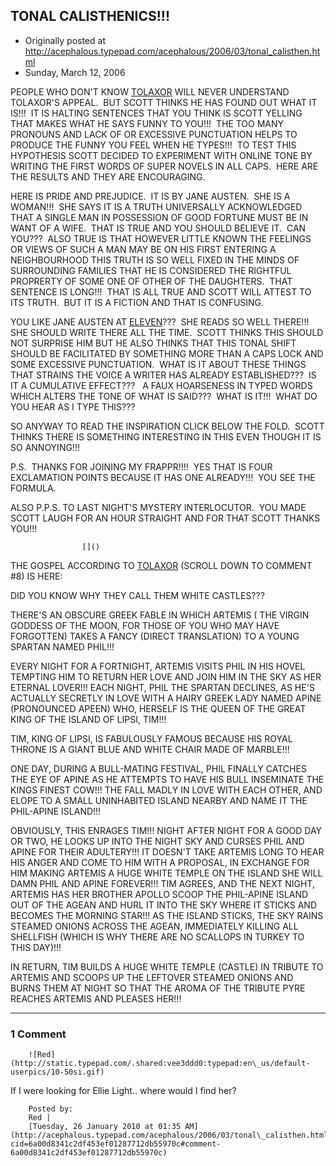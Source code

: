 ## TONAL CALISTHENICS!!!

 * Originally posted at http://acephalous.typepad.com/acephalous/2006/03/tonal_calisthen.html
 * Sunday, March 12, 2006



PEOPLE WHO DON'T KNOW [TOLAXOR](http://www.google.com/search?hl=en&hs=reI&lr=&safe=off&client=firefox-a&rls=org.mozilla:en-US:official&q=+site:www.baseballthinkfactory.org+tolaxor) WILL NEVER UNDERSTAND TOLAXOR'S APPEAL.  BUT SCOTT THINKS HE HAS FOUND OUT WHAT IT IS!!!  IT IS HALTING SENTENCES THAT YOU THINK IS SCOTT YELLING THAT MAKES WHAT HE SAYS FUNNY TO YOU!!!  THE TOO MANY PRONOUNS AND LACK OF OR EXCESSIVE PUNCTUATION HELPS TO PRODUCE THE FUNNY YOU FEEL WHEN HE TYPES!!!  TO TEST THIS HYPOTHESIS SCOTT DECIDED TO EXPERIMENT WITH ONLINE TONE BY WRITING THE FIRST WORDS OF SUPER NOVELS IN ALL CAPS.  HERE ARE THE RESULTS AND THEY ARE ENCOURAGING.

HERE IS PRIDE AND PREJUDICE.  IT IS BY JANE AUSTEN.  SHE IS A WOMAN!!!  SHE SAYS IT IS A TRUTH UNIVERSALLY ACKNOWLEDGED THAT A SINGLE MAN IN POSSESSION OF GOOD FORTUNE MUST BE IN WANT OF A WIFE.  THAT IS TRUE AND YOU SHOULD BELIEVE IT.  CAN YOU???  ALSO TRUE IS THAT HOWEVER LITTLE KNOWN THE FEELINGS OR VIEWS OF SUCH A MAN MAY BE ON HIS FIRST ENTERING A NEIGHBOURHOOD THIS TRUTH IS SO WELL FIXED IN THE MINDS OF SURROUNDING FAMILIES THAT HE IS CONSIDERED THE RIGHTFUL PROPRERTY OF SOME ONE OF OTHER OF THE DAUGHTERS.  THAT SENTENCE IS LONG!!!  THAT IS ALL TRUE AND SCOTT WILL ATTEST TO ITS TRUTH.  BUT IT IS A FICTION AND THAT IS CONFUSING.

YOU LIKE JANE AUSTEN AT [ELEVEN](http://en.wikipedia.org/wiki/This\_is\_Spinal\_Tap#Response)???  SHE READS SO WELL THERE!!!  SHE SHOULD WRITE THERE ALL THE TIME.  SCOTT THINKS THIS SHOULD NOT SURPRISE HIM BUT HE ALSO THINKS THAT THIS TONAL SHIFT SHOULD BE FACILITATED BY SOMETHING MORE THAN A CAPS LOCK AND SOME EXCESSIVE PUNCTUATION.  WHAT IS IT ABOUT THESE THINGS THAT STRAINS THE VOICE A WRITER HAS ALREADY ESTABLISHED???  IS IT A CUMULATIVE EFFECT???   A FAUX HOARSENESS IN TYPED WORDS WHICH ALTERS THE TONE OF WHAT IS SAID???  WHAT IS IT!!!  WHAT DO YOU HEAR AS I TYPE THIS???

SO ANYWAY TO READ THE INSPIRATION CLICK BELOW THE FOLD.  SCOTT THINKS THERE IS SOMETHING INTERESTING IN THIS EVEN THOUGH IT IS SO ANNOYING!!!

P.S.  THANKS FOR JOINING MY FRAPPR!!!!  YES THAT IS FOUR EXCLAMATION POINTS BECAUSE IT HAS ONE ALREADY!!!  YOU SEE THE FORMULA.  

ALSO P.P.S. TO LAST NIGHT'S MYSTERY INTERLOCUTOR.  YOU MADE SCOTT LAUGH FOR AN HOUR STRAIGHT AND FOR THAT SCOTT THANKS YOU!!!

		

					[]()
			

THE GOSPEL ACCORDING TO [TOLAXOR](http://www.baseballthinkfactory.org/files/newsstand/discussion/usa\_today\_angels\_descend\_on\_fast\_food\_joint\_for\_late\_snack/) (SCROLL DOWN TO COMMENT #8) IS HERE:

DID YOU KNOW WHY THEY CALL THEM WHITE CASTLES???

THERE'S AN OBSCURE GREEK FABLE IN WHICH ARTEMIS ( THE VIRGIN GODDESS OF
THE MOON, FOR THOSE OF YOU WHO MAY HAVE FORGOTTEN) TAKES A FANCY
(DIRECT TRANSLATION) TO A YOUNG SPARTAN NAMED PHIL!!! 

EVERY NIGHT FOR A FORTNIGHT, ARTEMIS VISITS PHIL IN HIS HOVEL TEMPTING
HIM TO RETURN HER LOVE AND JOIN HIM IN THE SKY AS HER ETERNAL LOVER!!!
EACH NIGHT, PHIL THE SPARTAN DECLINES, AS HE'S ACTUALLY SECRETLY IN
LOVE WITH A HAIRY GREEK LADY NAMED APINE (PRONOUNCED APEEN) WHO,
HERSELF IS THE QUEEN OF THE GREAT KING OF THE ISLAND OF LIPSI, TIM!!!

TIM, KING OF LIPSI, IS FABULOUSLY FAMOUS BECAUSE HIS ROYAL THRONE IS A GIANT BLUE AND WHITE CHAIR MADE OF MARBLE!!!

ONE DAY, DURING A BULL-MATING FESTIVAL, PHIL FINALLY CATCHES THE EYE OF
APINE AS HE ATTEMPTS TO HAVE HIS BULL INSEMINATE THE KINGS FINEST
COW!!! THE FALL MADLY IN LOVE WITH EACH OTHER, AND ELOPE TO A SMALL
UNINHABITED ISLAND NEARBY AND NAME IT THE PHIL-APINE ISLAND!!!

OBVIOUSLY, THIS ENRAGES TIM!!! NIGHT AFTER NIGHT FOR A GOOD DAY OR TWO,
HE LOOKS UP INTO THE NIGHT SKY AND CURSES PHIL AND APINE FOR THEIR
ADULTERY!!! IT DOESN'T TAKE ARTEMIS LONG TO HEAR HIS ANGER AND COME TO
HIM WITH A PROPOSAL, IN EXCHANGE FOR HIM MAKING ARTEMIS A HUGE WHITE
TEMPLE ON THE ISLAND SHE WILL DAMN PHIL AND APINE FOREVER!!! TIM
AGREES, AND THE NEXT NIGHT, ARTEMIS HAS HER BROTHER APOLLO SCOOP THE
PHIL-APINE ISLAND OUT OF THE AGEAN AND HURL IT INTO THE SKY WHERE IT
STICKS AND BECOMES THE MORNING STAR!!! AS THE ISLAND STICKS, THE SKY
RAINS STEAMED ONIONS ACROSS THE AGEAN, IMMEDIATELY KILLING ALL
SHELLFISH (WHICH IS WHY THERE ARE NO SCALLOPS IN TURKEY TO THIS DAY)!!!

IN RETURN, TIM BUILDS A HUGE WHITE TEMPLE (CASTLE) IN TRIBUTE TO
ARTEMIS AND SCOOPS UP THE LEFTOVER STEAMED ONIONS AND BURNS THEM AT
NIGHT SO THAT THE AROMA OF THE TRIBUTE PYRE REACHES ARTEMIS AND PLEASES
HER!!!

			

* * *

### 1 Comment 

		

                
[]()

	

		![Red](http://static.typepad.com/.shared:vee3ddd0:typepad:en\_us/default-userpics/10-50si.gif)
	

	

		

If I were looking for Ellie Light.. where would I find her?

	

		Posted by:
		Red |
		[Tuesday, 26 January 2010 at 01:35 AM](http://acephalous.typepad.com/acephalous/2006/03/tonal\_calisthen.html?cid=6a00d8341c2df453ef01287712db55970c#comment-6a00d8341c2df453ef01287712db55970c)

		

        